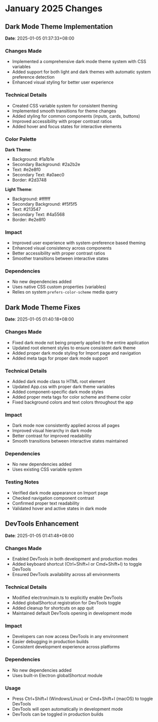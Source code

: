 # January 2025 Changes

## Dark Mode Theme Implementation
**Date**: 2025-01-05 01:37:33+08:00

### Changes Made
- Implemented a comprehensive dark mode theme system with CSS variables
- Added support for both light and dark themes with automatic system preference detection
- Enhanced visual styling for better user experience

### Technical Details
- Created CSS variable system for consistent theming
- Implemented smooth transitions for theme changes
- Added styling for common components (inputs, cards, buttons)
- Improved accessibility with proper contrast ratios
- Added hover and focus states for interactive elements

### Color Palette
**Dark Theme**:
- Background: #1a1b1e
- Secondary Background: #2a2b2e
- Text: #e2e8f0
- Secondary Text: #a0aec0
- Border: #2d3748

**Light Theme**:
- Background: #ffffff
- Secondary Background: #f5f5f5
- Text: #213547
- Secondary Text: #4a5568
- Border: #e2e8f0

### Impact
- Improved user experience with system-preference based theming
- Enhanced visual consistency across components
- Better accessibility with proper contrast ratios
- Smoother transitions between interactive states

### Dependencies
- No new dependencies added
- Uses native CSS custom properties (variables)
- Relies on system `prefers-color-scheme` media query

## Dark Mode Theme Fixes
**Date**: 2025-01-05 01:40:18+08:00

### Changes Made
- Fixed dark mode not being properly applied to the entire application
- Updated root element styles to ensure consistent dark theme
- Added proper dark mode styling for Import page and navigation
- Added meta tags for proper dark mode support

### Technical Details
- Added dark mode class to HTML root element
- Updated App.css with proper dark theme variables
- Added component-specific dark mode styles
- Added proper meta tags for color scheme and theme color
- Fixed background colors and text colors throughout the app

### Impact
- Dark mode now consistently applied across all pages
- Improved visual hierarchy in dark mode
- Better contrast for improved readability
- Smooth transitions between interactive states maintained

### Dependencies
- No new dependencies added
- Uses existing CSS variable system

### Testing Notes
- Verified dark mode appearance on Import page
- Checked navigation component contrast
- Confirmed proper text readability
- Validated hover and active states in dark mode

## DevTools Enhancement
**Date**: 2025-01-05 01:41:48+08:00

### Changes Made
- Enabled DevTools in both development and production modes
- Added keyboard shortcut (Ctrl+Shift+I or Cmd+Shift+I) to toggle DevTools
- Ensured DevTools availability across all environments

### Technical Details
- Modified electron/main.ts to explicitly enable DevTools
- Added globalShortcut registration for DevTools toggle
- Added cleanup for shortcuts on app quit
- Maintained default DevTools opening in development mode

### Impact
- Developers can now access DevTools in any environment
- Easier debugging in production builds
- Consistent development experience across platforms

### Dependencies
- No new dependencies added
- Uses built-in Electron globalShortcut module

### Usage
- Press Ctrl+Shift+I (Windows/Linux) or Cmd+Shift+I (macOS) to toggle DevTools
- DevTools will open automatically in development mode
- DevTools can be toggled in production builds
